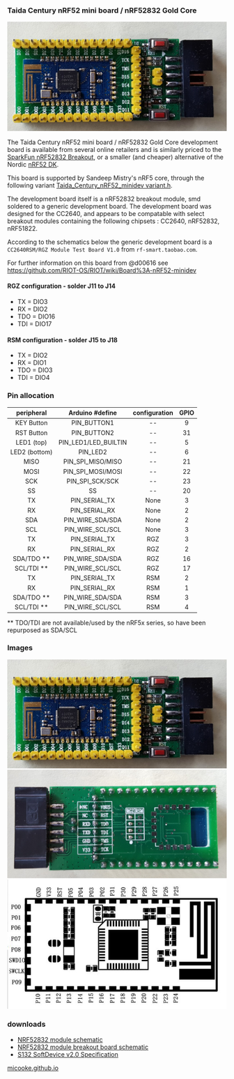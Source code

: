 ### Taida Century nRF52 mini board / nRF52832 Gold Core
![nrf52832 top](nRF52832_TaidaCentury_GoldCore/nrf52832_top.jpg)

The Taida Century nRF52 mini board / nRF52832 Gold Core development board is available from several online retailers and is similarly priced to the [SparkFun nRF52832 Breakout](https://www.sparkfun.com/products/13990), or a smaller (and cheaper) alternative of the Nordic [nRF52 DK](https://www.nordicsemi.com/eng/Products/Bluetooth-low-energy/nRF52-DK).

This board is supported by Sandeep Mistry's nRF5 core, through the following variant 
[Taida_Century_nRF52_minidev variant.h](https://github.com/sandeepmistry/arduino-nRF5/tree/master/variants/Taida_Century_nRF52_minidev/variant.h).

The development board itself is a nRF52832 breakout module, smd soldered to a generic development board. The development board was designed for the CC2640, and appears to be compatable with select breakout modules containing the following chipsets :  CC2640, nRF52832, nRF51822.

According to the schematics below the generic development board is a ```CC2640RSM/RGZ Module Test Board V1.0``` from ```rf-smart.taobao.com```.

For further information on this board from @d00616 see  https://github.com/RIOT-OS/RIOT/wiki/Board%3A-nRF52-minidev

#### RGZ configuration - solder J11 to J14
* TX = DIO3
* RX = DIO2
* TDO = DIO16
* TDI = DIO17

#### RSM configuration - solder J15 to J18
* TX = DIO2
* RX = DIO1
* TDO = DIO3
* TDI = DIO4

### Pin allocation

| peripheral    | Arduino #define      | configuration | GPIO
| :---:         | :---:                | :---:         | :---: 
| KEY Button    | PIN_BUTTON1          | --            | 9
| RST Button    | PIN_BUTTON2          | --            | 31
| LED1 (top)    | PIN_LED1/LED_BUILTIN | --            | 5
| LED2 (bottom) | PIN_LED2             | --            | 6
| MISO          | PIN_SPI_MISO/MISO    | --            | 21
| MOSI          | PIN_SPI_MOSI/MOSI    | --            | 22
| SCK           | PIN_SPI_SCK/SCK      | --            | 23
| SS            | SS                   | --            | 20
| TX            | PIN_SERIAL_TX        | None          | 3
| RX            | PIN_SERIAL_RX        | None          | 2
| SDA           | PIN_WIRE_SDA/SDA     | None          | 2
| SCL           | PIN_WIRE_SCL/SCL     | None          | 3
| TX            | PIN_SERIAL_TX        | RGZ           | 3
| RX            | PIN_SERIAL_RX        | RGZ           | 2
| SDA/TDO **    | PIN_WIRE_SDA/SDA     | RGZ           | 16
| SCL/TDI **    | PIN_WIRE_SCL/SCL     | RGZ           | 17
| TX            | PIN_SERIAL_TX        | RSM           | 2
| RX            | PIN_SERIAL_RX        | RSM           | 1
| SDA/TDO **    | PIN_WIRE_SDA/SDA     | RSM           | 3
| SCL/TDI **    | PIN_WIRE_SCL/SCL     | RSM           | 4
** TDO/TDI are not available/used by the nRF5x series, so have been repurposed as SDA/SCL

### Images
![nrf52832 top](nRF52832_TaidaCentury_GoldCore/nrf52832_top.jpg)
![nrf52832 bottom](nRF52832_TaidaCentury_GoldCore/nrf52832_bottom.jpg)
![nrf52832 breakout module](nRF52832_TaidaCentury_GoldCore/nrf52832_breakout.jpg)

### downloads

* <a href="nRF52832_TaidaCentury_GoldCore/NRF52832 Core Board V1.0.pdf" download>NRF52832 module schematic</a>
* <a href="nRF52832_TaidaCentury_GoldCore/NRF52832 Module Test Board V1.0.pdf" download>NRF52832 module breakout board schematic</a>
* <a href="nRF52832_TaidaCentury_GoldCore/S132_SDS_v2.0.pdf" download>S132 SoftDevice v2.0 Specification</a>

[micooke.github.io](./)
